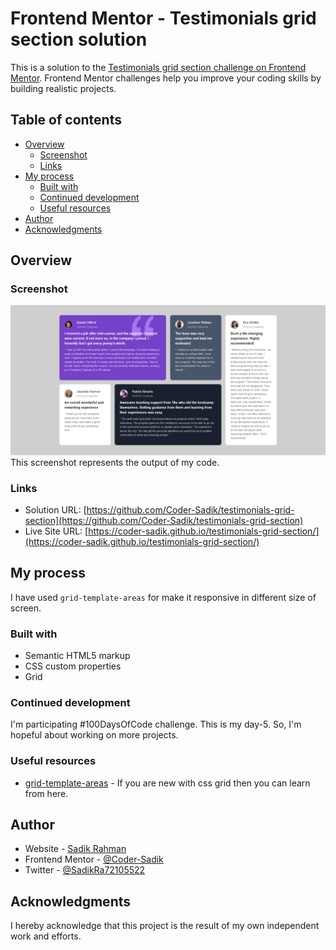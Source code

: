 # Frontend Mentor - Testimonials grid section solution

This is a solution to the [Testimonials grid section challenge on Frontend Mentor](https://www.frontendmentor.io/challenges/testimonials-grid-section-Nnw6J7Un7). Frontend Mentor challenges help you improve your coding skills by building realistic projects.

## Table of contents

- [Overview](#overview)
  - [Screenshot](#screenshot)
  - [Links](#links)
- [My process](#my-process)
  - [Built with](#built-with)
  - [Continued development](#continued-development)
  - [Useful resources](#useful-resources)
- [Author](#author)
- [Acknowledgments](#acknowledgments)

## Overview

### Screenshot

![](./screenshot.png)
This screenshot represents the output of my code.

### Links

- Solution URL: [https://github.com/Coder-Sadik/testimonials-grid-section](https://github.com/Coder-Sadik/testimonials-grid-section)
- Live Site URL: [https://coder-sadik.github.io/testimonials-grid-section/](https://coder-sadik.github.io/testimonials-grid-section/)

## My process

I have used `grid-template-areas` for make it responsive in different size of screen.

### Built with

- Semantic HTML5 markup
- CSS custom properties
- Grid

### Continued development

I'm participating #100DaysOfCode challenge. This is my day-5. So, I'm hopeful about working on more projects.

### Useful resources

- [grid-template-areas](https://developer.mozilla.org/en-US/docs/Web/CSS/grid-template-areas) - If you are new with css grid then you can learn from here.

## Author

- Website - [Sadik Rahman](https://github.com/Coder-Sadik)
- Frontend Mentor - [@Coder-Sadik](https://www.frontendmentor.io/profile/Coder-Sadik)
- Twitter - [@SadikRa72105522](https://x.com/SadikRa72105522)

## Acknowledgments

I hereby acknowledge that this project is the result of my own independent work and efforts.
